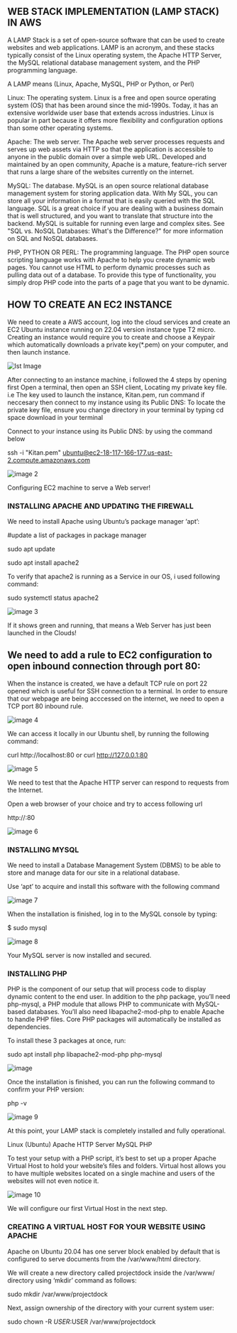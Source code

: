 
## WEB STACK IMPLEMENTATION (LAMP STACK) IN AWS
A LAMP Stack is a set of open-source software that can be used to create websites and web applications. LAMP is an acronym, and these stacks typically consist of the Linux operating system, the Apache HTTP Server, the MySQL relational database management system, and the PHP programming language.

A LAMP means (Linux, Apache, MySQL, PHP or Python, or Perl)

Linux: The operating system. Linux is a free and open source operating system (OS) that has been around since the mid-1990s. Today, it has an extensive worldwide user base that extends across industries. Linux is popular in part because it offers more flexibility and configuration options than some other operating systems.

Apache: The web server. The Apache web server processes requests and serves up web assets via HTTP so that the application is accessible to anyone in the public domain over a simple web URL. Developed and maintained by an open community, Apache is a mature, feature-rich server that runs a large share of the websites currently on the internet. 

MySQL: The database. MySQL is an open source relational database management system for storing application data. With My SQL, you can store all your information in a format that is easily queried with the SQL language. SQL is a great choice if you are dealing with a business domain that is well structured, and you want to translate that structure into the backend. MySQL is suitable for running even large and complex sites. See "SQL vs. NoSQL Databases: What's the Difference?" for more information on SQL and NoSQL databases.

PHP, PYTHON OR PERL: The programming language. The PHP open source scripting language works with Apache to help you create dynamic web pages. You cannot use HTML to perform dynamic processes such as pulling data out of a database. To provide this type of functionality, you simply drop PHP code into the parts of a page that you want to be dynamic. 

## HOW TO CREATE AN EC2 INSTANCE 

We need to create a AWS  account, log into the cloud services and create an EC2 Ubuntu instance running on 22.04 version instance type T2 micro. Creating an instance would require you to create and choose a Keypair which automatically downloads a private key(*.pem) on your computer, and then launch instance. 

![Ist Image](https://github.com/laola234/Darey.io-Projects-/assets/136293714/fe327f6c-6139-4ee5-9c45-c743c8e1abc3)

After connecting to an instance machine, i followed the 4 steps by opening first Open a terminal, then open an SSH client, Locating my private key file. i.e The key used to launch the instance, Kitan.pem, run command if neccesary then connect to my instance using its Public DNS:
To locate the private key file, ensure you change directory in your terminal by typing cd space download in your terminal 

Connect to your instance using its Public DNS: by using the command below 

ssh -i "Kitan.pem" ubuntu@ec2-18-117-166-177.us-east-2.compute.amazonaws.com

![image 2](https://github.com/laola234/Darey.io-Projects-/assets/136293714/e6d67436-6d48-4999-ae4f-df7b2df47b97)

Configuring EC2 machine to serve a Web server!

### INSTALLING APACHE AND UPDATING THE FIREWALL

We need to install Apache using Ubuntu’s package manager ‘apt’:

#update a list of packages in package manager

sudo apt update

sudo apt install apache2

To verify that apache2 is running as a Service in our OS, i used following command:

sudo systemctl status apache2

![image 3](https://github.com/laola234/Darey.io-Projects-/assets/136293714/de656743-8389-40ae-8a4d-912f653d9414)

If it shows green and running, that means a Web Server has just been launched in the Clouds!

## We need to add a rule to EC2 configuration to open inbound connection through port 80:

When the instance is created, we have a default TCP rule on port 22 opened which is useful for SSH connection to a terminal. In order to ensure that our webpage are being acccessed on the internet, we need to open a TCP port 80 inbound rule.

![image 4](https://github.com/laola234/Darey.io-Projects-/assets/136293714/aecbcbb5-f86d-4f38-8223-765f0e7236d7)

 We can access it locally in our Ubuntu shell, by running the following command:

 curl http://localhost:80 or curl http://127.0.0.1:80

![image 5](https://github.com/laola234/Darey.io-Projects-/assets/136293714/422df696-65f4-4f1b-bc68-950213c0ed77)

We need to test that the Apache HTTP server can respond to requests from the Internet.

Open a web browser of your choice and try to access following url

http://<Public-IP-Address>:80

![image 6](https://github.com/laola234/Darey.io-Projects-/assets/136293714/abcdc0e4-67c9-470c-91d8-8eae643a174b)

### INSTALLING MYSQL

We need to install a Database Management System (DBMS) to be able to store and manage data for our site in a relational database.

Use ‘apt’ to acquire and install this software with the following command

![image 7](https://github.com/laola234/Darey.io-Projects-/assets/136293714/a829804a-d73d-4c8c-915d-63526bb3a83e)

When the installation is finished, log in to the MySQL console by typing:

$ sudo mysql

![image 8](https://github.com/laola234/Darey.io-Projects-/assets/136293714/8a255335-5896-47ab-a5ef-beb637e08ace)

Your MySQL server is now installed and secured.

### INSTALLING PHP

PHP is the component of our setup that will process code to display dynamic content to the end user. In addition to the php package, you’ll need php-mysql, a PHP module that allows PHP to communicate with MySQL-based databases. You’ll also need libapache2-mod-php to enable Apache to handle PHP files. Core PHP packages will automatically be installed as dependencies.

To install these 3 packages at once, run:

sudo apt install php libapache2-mod-php php-mysql

![image](https://github.com/laola234/Darey.io-Projects-/assets/136293714/84b41c1a-8ec8-40cc-a13d-0a8973fb8bf5)

Once the installation is finished, you can run the following command to confirm your PHP version:

php -v

![image 9](https://github.com/laola234/Darey.io-Projects-/assets/136293714/19ed306f-3609-48a3-aef3-134fa9ddd21a)

At this point, your LAMP stack is completely installed and fully operational.

Linux (Ubuntu)
Apache HTTP Server
MySQL
PHP


To test your setup with a PHP script, it’s best to set up a proper Apache Virtual Host to hold your website’s files and folders. Virtual host allows you to have multiple websites located on a single machine and users of the websites will not even notice it.

![image 10](https://github.com/laola234/Darey.io-Projects-/assets/136293714/2c7980ba-4d0e-4941-a883-6fe68f6f5cd9)

We will configure our first Virtual Host in the next step.

### CREATING A VIRTUAL HOST FOR YOUR WEBSITE USING APACHE

Apache on Ubuntu 20.04 has one server block enabled by default that is configured to serve documents from the /var/www/html directory.

We will create a new directory called projectdock inside the /var/www/ directory using ‘mkdir’ command as follows:

sudo mkdir /var/www/projectdock

Next, assign ownership of the directory with your current system user:

sudo chown -R $USER:$USER /var/www/projectdock

 
